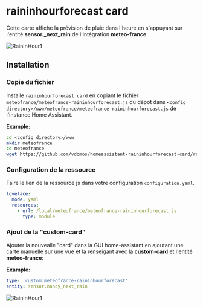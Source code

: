 # raininhourforecast card

Cette carte affiche la prévision de pluie dans l'heure en s'appuyant sur l'entité **sensor.<VILLE>_next_rain** de l'intégration **meteo-france**

![RainInHour1](img/Meteo-France_RainInHour_Card_1.png)

## Installation

### Copie du fichier

Installe `raininhourforecast card` en copiant le fichier  `meteofrance/meteofrance-raininhourforecast.js` du dépot dans `<config directory>/www/meteofrance/meteofrance-raininhourforecast.js` de l'instance Home Assistant.

**Example:**

```bash
cd <config directory>/www
mkdir meteofrance
cd meteofrance
wget https://github.com/vdomos/homeassistant-raininhourforecast-card/raw/master/raininhourforecast.js
```

### Configuration de la ressource

Faire le lien de la ressource js dans votre configuration `configuration.yaml`.

```yaml
lovelace:
  mode: yaml
  resources:
    - url: /local/meteofrance/meteofrance-raininhourforecast.js
      type: module
```

### Ajout de la "custom-card" 

Ajouter la nouvealle "card" dans la GUI home-assistant en ajoutant une carte manuelle sur une vue et la renseigant avec la **custom-card** et 
l'entité **meteo-france**:


**Example:**

```yaml
type: 'custom:meteofrance-raininhourforecast'
entity: sensor.nancy_next_rain
```

![RainInHour1](img/Meteo-France_RainInHour_Card_1.png)

